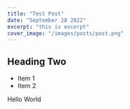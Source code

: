 ```yaml
---
title: "Test Post"
date: "September 28 2022"
excerpt: "this is excerpt"
cover_image: "/images/posts/post.png"
---
```


## Heading Two

- Item 1
- Item 2

Hello World
